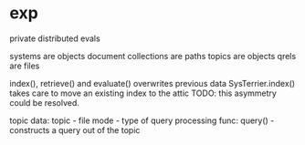 exp
===

private distributed evals

systems are objects
document collections are paths
topics are objects
qrels are files

index(), retrieve() and evaluate() overwrites previous data
SysTerrier.index() takes care to move an existing index to the attic
TODO: this asymmetry could be resolved.

topic
 data:
  topic - file
  mode - type of query processing
 func:
  query() - constructs a query out of the topic
